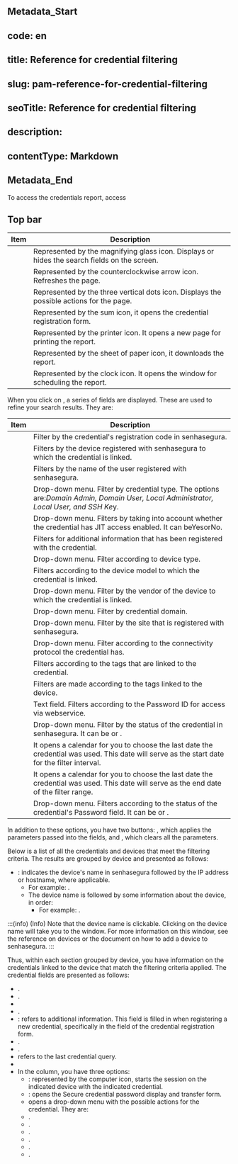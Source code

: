 ## Metadata_Start 
## code: en
## title: Reference for credential filtering 
## slug: pam-reference-for-credential-filtering 
## seoTitle: Reference for credential filtering 
## description:  
## contentType: Markdown 
## Metadata_End
To access the credentials report, access 

## Top bar

| Item                      | Description                                                                                  |
| ------------------------- | -------------------------------------------------------------------------------------------- |
|     | Represented by the magnifying glass icon. Displays or hides the search fields on the screen. |
|           | Represented by the counterclockwise arrow icon. Refreshes the page.                          |
|     | Represented by the three vertical dots icon. Displays the possible actions for the page.     |
|              | Represented by the sum icon, it opens the credential registration form.                      |
|     | Represented by the printer icon. It opens a new page for printing the report.                |
|       | Represented by the sheet of paper icon, it downloads the report.                             |
|  | Represented by the clock icon. It opens the window for scheduling the report.                |

When you click on , a series of fields are displayed. These are used to refine your search results. They are:

| Item                             | Description                                                                                                                                  |
| -------------------------------- | -------------------------------------------------------------------------------------------------------------------------------------------- |
|                      | Filter by the credential's registration code in senhasegura.                                                                                 |
|                  | Filters by the device registered with senhasegura to which the credential is linked.                                                         |
|                | Filters by the name of the user registered with senhasegura.                                                                                 |
|         | Drop-down menu. Filter by credential type. The options are:*Domain Admin, Domain User, Local Administrator, Local User, and SSH Ke*y.      |
|            | Drop-down menu. Filters by taking into account whether the credential has JIT access enabled. It can beYesorNo.                              |
|  | Filters for additional information that has been registered with the credential.                                                             |
|             | Drop-down menu. Filter according to device type.                                                                                             |
|                 | Filters according to the device model to which the credential is linked.                                                                     |
|                  | Drop-down menu. Filter by the vendor of the device to which the credential is linked.                                                        |
|                  | Drop-down menu. Filter by credential domain.                                                                                                 |
|                    | Drop-down menu. Filter by the site that is registered with senhasegura.                                                                      |
|            | Drop-down menu. Filter according to the connectivity protocol the credential has.                                                            |
|         | Filters according to the tags that are linked to the credential.                                                                             |
|             | Filters are made according to the tags linked to the device.                                                                                 |
|              | Text field. Filters according to the Password ID for access via webservice.                                                                  |
|                  | Drop-down menu. Filter by the status of the credential in senhasegura. It can be  or .                     |
|                | It opens a calendar for you to choose the last date the credential was used. This date will serve as the start date for the filter interval. |
|                   | It opens a calendar for you to choose the last date the credential was used. This date will serve as the end date of the filter range.       |
|           | Drop-down menu. Filters according to the status of the credential's Password field. It can be or .                  |

In addition to these options, you have two buttons: , which applies the parameters passed into the fields, and , which clears all the parameters.

Below is a list of all the credentials and devices that meet the filtering criteria. The results are grouped by device and presented as follows:

* : indicates the device's name in senhasegura followed by the IP address or hostname, where applicable.
  * For example: .
  * The device name is followed by some information about the device, in order: 
    * For example: .

:::(info) (Info)
Note that the device name is clickable. Clicking on the device name will take you to the  window. For more information on this window, see the reference on devices or the document on how to add a device to senhasegura.
:::

Thus, within each section grouped by device, you have information on the credentials linked to the device that match the filtering criteria applied. The credential fields are presented as follows:

* .
* .
* 
* .
* : refers to additional information. This field is filled in when registering a new credential, specifically in the  field of the credential registration form.
* .
* .
*  refers to the last credential query.
* 
* In the  column, you have three options:
  * : represented by the computer icon, starts the session on the indicated device with the indicated credential.
  * : opens the Secure credential password display and transfer form.
  *  opens a drop-down menu with the possible actions for the credential. They are:
    * .
    * .
    * .
    * .
    * .
    * .
